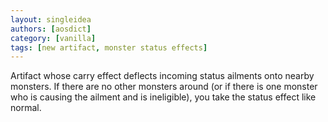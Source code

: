 ```yaml
---
layout: singleidea
authors: [aosdict]
category: [vanilla]
tags: [new artifact, monster status effects]
---
```

Artifact whose carry effect deflects incoming status ailments onto nearby monsters. If there are no other monsters around (or if there is one monster who is causing the ailment and is ineligible), you take the status effect like normal.
